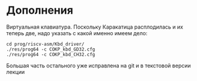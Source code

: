 # Дополнения

Виртуальная клавиатура. Поскольку Каракатица расплодилась и их теперь две, надо указать с какой именно имеем дело:

```
cd prog/riscv-asm/Kbd_driver/
./res/prog64 -c COKP_kbd_GD32.cfg
./res/prog64 -c COKP_kbd_CH32.cfg
```

Большая часть остального уже исправлена на git и в текстовой версии лекции